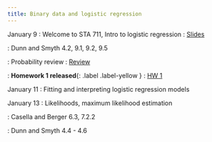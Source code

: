 ```yaml
---
title: Binary data and logistic regression
---
```


January 9
: Welcome to STA 711, Intro to logistic regression
  : [Slides](https://sta711-s23.github.io/slides/lecture_1.pdf)
  
: Dunn and Smyth 4.2, 9.1, 9.2, 9.5

: Probability review
  : [Review](https://sta711-s23.github.io/slides/review.pdf)

: **Homework 1 released**{: .label .label-yellow }
  : [HW 1](https://sta711-s23.github.io/homework/HW1.pdf)

January 11
: Fitting and interpreting logistic regression models

January 13
: Likelihoods, maximum likelihood estimation

: Casella and Berger 6.3, 7.2.2

: Dunn and Smyth 4.4 - 4.6

